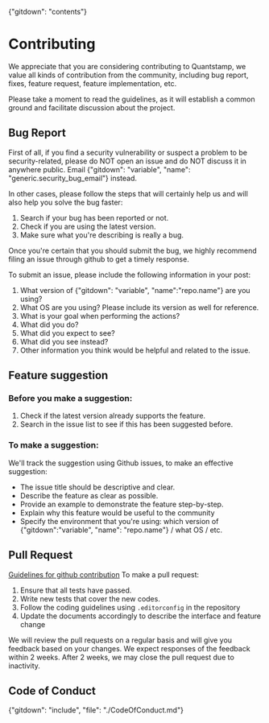 {"gitdown": "contents"}

# Contributing

We appreciate that you are considering contributing to Quantstamp, 
we value all kinds of contribution from the community, including bug report, fixes, 
feature request, feature implementation, etc.

Please take a moment to read the guidelines, 
as it will establish a common ground and facilitate discussion about the project.

## Bug Report

First of all, if you find a security vulnerability or suspect a problem to be security-related, 
please do NOT open an issue and do NOT discuss it in anywhere public. 
Email {"gitdown": "variable", "name": "generic.security_bug_email"} instead.

In other cases, 
please follow the steps that will certainly help us and will also help you solve the bug faster:
1. Search if your bug has been reported or not. 
2. Check if you are using the latest version.
3. Make sure what you're describing is really a bug.


Once you're certain that you should submit the bug, 
we highly recommend filing an issue through github to get a timely response. 

To submit an issue, please include the following information in your post:
1. What version of {"gitdown": "variable", "name":"repo.name"} are you using?
2. What OS are you using? Please include its version as well for reference.
3. What is your goal when performing the actions?
4. What did you do?
5. What did you expect to see?
6. What did you see instead?
7. Other information you think would be helpful and related to the issue.


## Feature suggestion
### Before you make a suggestion:
1. Check if the latest version already supports the feature.
2. Search in the issue list to see if this has been suggested before.

### To make a suggestion:
We'll track the suggestion using Github issues, to make an effective suggestion:

* The issue title should be descriptive and clear.
* Describe the feature as clear as possible.
* Provide an example to demonstrate the feature step-by-step.
* Explain why this feature would be useful to the community 
* Specify the environment that you're using: which version of {"gitdown":"variable", "name": "repo.name"} / what OS / etc.


## Pull Request
[Guidelines for github contribution](https://www.gun.io/blog/how-to-github-fork-branch-and-pull-request)
To make a pull request:
1. Ensure that all tests have passed.
2. Write new tests that cover the new codes.
2. Follow the coding guidelines using `.editorconfig` in the repository
3. Update the documents accordingly to describe the interface and feature change

We will review the pull requests on a regular basis and 
will give you feedback based on your changes. We expect responses of the feedback within 2 weeks.
After 2 weeks, we may close the pull request due to inactivity.

## Code of Conduct

{"gitdown": "include", "file": "./CodeOfConduct.md"}

